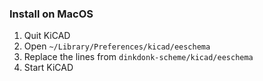 ### Install on MacOS

1. Quit KiCAD
2. Open `~/Library/Preferences/kicad/eeschema`
3. Replace the lines from `dinkdonk-scheme/kicad/eeschema`
4. Start KiCAD